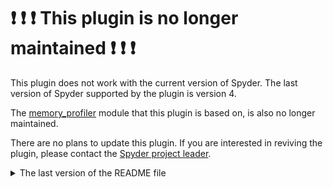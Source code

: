 # :exclamation: :exclamation: :exclamation: This plugin is no longer maintained :exclamation: :exclamation: :exclamation:

This plugin does not work with the current version of Spyder. The last version of Spyder supported by the plugin is version 4.

The [memory_profiler](https://pypi.python.org/pypi/memory_profiler) module that this plugin is based on, is also no longer maintained.

There are no plans to update this plugin. If you are interested in reviving the plugin, please contact the [Spyder project leader](https://github.com/spyder-ide/governance-and-guidelines/blob/main/people.md#lead-maintainer).

<details>

<summary> The last version of the README file </summary>

# Spyder memory profiler plugin

## Project details

![license](https://img.shields.io/pypi/l/spyder-memory-profiler.svg)
[![conda version](https://img.shields.io/conda/v/spyder-ide/spyder-memory-profiler.svg)](https://www.anaconda.com/download/)
[![download count](https://img.shields.io/conda/d/spyder-ide/spyder-memory-profiler.svg)](https://www.anaconda.com/download/)
[![pypi version](https://img.shields.io/pypi/v/spyder-memory-profiler.svg)](https://pypi.python.org/pypi/spyder-memory-profiler)
[![Join the chat at https://gitter.im/spyder-ide/public](https://badges.gitter.im/spyder-ide/spyder.svg)](https://gitter.im/spyder-ide/public)
[![OpenCollective Backers](https://opencollective.com/spyder/backers/badge.svg?color=blue)](#backers)
[![OpenCollective Sponsors](https://opencollective.com/spyder/sponsors/badge.svg?color=blue)](#sponsors)

## Build status

[![Windows status](https://github.com/spyder-ide/spyder-memory-profiler/workflows/Windows%20tests/badge.svg)](https://github.com/spyder-ide/spyder-memory-profiler/actions?query=workflow%3A%22Windows+tests%22)
[![Linux status](https://github.com/spyder-ide/spyder-memory-profiler/workflows/Linux%20tests/badge.svg)](https://github.com/spyder-ide/spyder-memory-profiler/actions?query=workflow%3A%22Linux+tests%22)
[![MacOS status](https://github.com/spyder-ide/spyder-memory-profiler/workflows/Macos%20tests/badge.svg)](https://github.com/spyder-ide/spyder-memory-profiler/actions?query=workflow%3A%22Macos+tests%22)

## Description

This is a plugin to run the Python
[memory_profiler](https://pypi.python.org/pypi/memory_profiler)
from within the Python IDE [Spyder](https://github.com/spyder-ide/spyder).

The code is an adaptation of the profiler plugin integrated in Spyder.

## Installation

To install this plugin, you can use either ``pip`` or ``conda`` package
managers, as follows:

Using conda (the recommended way!):

```
conda install spyder-memory-profiler -c spyder-ide
```

Using pip:

```
pip install spyder-memory-profiler
```

## Usage

Add a `@profile` decorator to the functions that you wish to profile then
Ctrl+Shift+F10 to run the profiler on the current script, or go to 
`Run > Profile memory line by line`.

The results will be shown in a dockwidget, grouped by function. Lines with a
stronger color have the largest increments in memory usage (memory profiler).

## Contributing

Everyone is welcome to contribute!

## Sponsors

Spyder and its subprojects are funded thanks to the generous support of

[![Quansight](https://static.wixstatic.com/media/095d2c_2508c560e87d436ea00357abc404cf1d~mv2.png/v1/crop/x_0,y_9,w_915,h_329/fill/w_380,h_128,al_c,usm_0.66_1.00_0.01/095d2c_2508c560e87d436ea00357abc404cf1d~mv2.png)](https://www.quansight.com/)[![Numfocus](https://i2.wp.com/numfocus.org/wp-content/uploads/2017/07/NumFocus_LRG.png?fit=320%2C148&ssl=1)](https://numfocus.org/)

and the donations we have received from our users around the world through [Open Collective](https://opencollective.com/spyder/):

[![Sponsors](https://opencollective.com/spyder/sponsors.svg)](https://opencollective.com/spyder#support)

</details>
